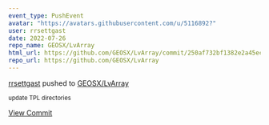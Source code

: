 ```yaml
---
event_type: PushEvent
avatar: "https://avatars.githubusercontent.com/u/5116892?"
user: rrsettgast
date: 2022-07-26
repo_name: GEOSX/LvArray
html_url: https://github.com/GEOSX/LvArray/commit/250af732bf1382e2a45ecd4eca41dad5862e56c3
repo_url: https://github.com/GEOSX/LvArray
---
```


<a href='https://github.com/rrsettgast' target='_blank'>rrsettgast</a> pushed to <a href='https://github.com/GEOSX/LvArray' target='_blank'>GEOSX/LvArray</a>

<small>update TPL directories</small>

<a href='https://github.com/GEOSX/LvArray/commit/250af732bf1382e2a45ecd4eca41dad5862e56c3' target='_blank'>View Commit</a>